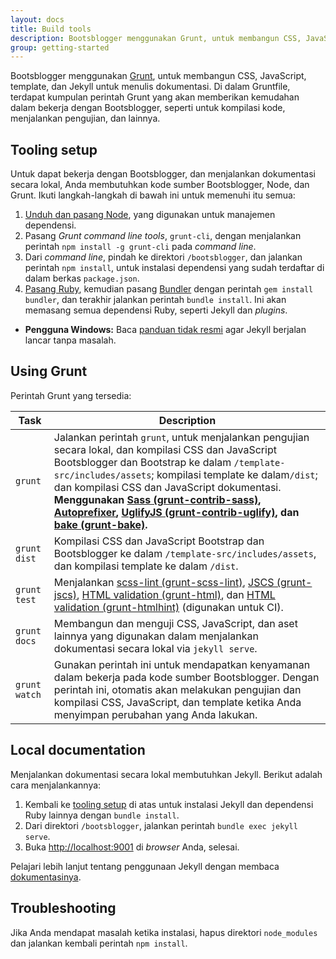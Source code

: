 ```yaml
---
layout: docs
title: Build tools
description: Bootsblogger menggunakan Grunt, untuk membangun CSS, JavaScript, template, dan Jekyll untuk menulis dokumentasi.
group: getting-started
---
```


Bootsblogger menggunakan [Grunt](http://gruntjs.com), untuk membangun CSS, JavaScript, template, dan Jekyll untuk menulis dokumentasi. Di dalam Gruntfile, terdapat kumpulan perintah Grunt yang akan memberikan kemudahan dalam bekerja dengan Bootsblogger, seperti untuk kompilasi kode, menjalankan pengujian, dan lainnya.

## Tooling setup

Untuk dapat bekerja dengan Bootsblogger, dan menjalankan dokumentasi secara lokal, Anda membutuhkan kode sumber Bootsblogger, Node, dan Grunt. Ikuti langkah-langkah di bawah ini untuk memenuhi itu semua:

1. [Unduh dan pasang Node](https://nodejs.org/download), yang digunakan untuk manajemen dependensi.
2. Pasang *Grunt command line tools*, `grunt-cli`, dengan menjalankan perintah `npm install -g grunt-cli` pada *command line*.
3. Dari *command line*, pindah ke direktori `/bootsblogger`, dan jalankan perintah `npm install`, untuk instalasi dependensi yang sudah terdaftar di dalam berkas `package.json`.
4. [Pasang Ruby](https://www.ruby-lang.org/en/documentation/installation/), kemudian pasang [Bundler](https://bundler.io/) dengan perintah `gem install bundler`, dan terakhir jalankan perintah `bundle install`. Ini akan memasang semua dependensi Ruby, seperti Jekyll dan *plugins*.
  - **Pengguna Windows:** Baca [panduan tidak resmi](http://jekyll-windows.juthilo.com/) agar Jekyll berjalan lancar tanpa masalah.

## Using Grunt

Perintah Grunt yang tersedia:

| Task | Description |
| --- | --- |
| `grunt` | Jalankan perintah `grunt`, untuk menjalankan pengujian secara lokal, dan kompilasi CSS dan JavaScript Bootsblogger dan Bootstrap ke dalam `/template-src/includes/assets`; kompilasi template ke dalam`/dist`; dan kompilasi CSS dan JavaScript dokumentasi. **Menggunakan [Sass (grunt-contrib-sass)](https://github.com/gruntjs/grunt-contrib-sass), [Autoprefixer](https://github.com/postcss/autoprefixer), [UglifyJS (grunt-contrib-uglify)](https://github.com/gruntjs/grunt-contrib-uglify), dan [bake (grunt-bake)](https://github.com/MathiasPaumgarten/grunt-bake).** |
| `grunt dist` | Kompilasi CSS dan JavaScript Bootstrap dan Bootsblogger ke dalam `/template-src/includes/assets`, dan kompilasi template ke dalam `/dist`. |
| `grunt test` | Menjalankan [scss-lint (grunt-scss-lint)](https://github.com/ahmednuaman/grunt-scss-lint), [JSCS (grunt-jscs)](https://github.com/jscs-dev/grunt-jscs), [HTML validation (grunt-html)](https://github.com/jzaefferer/grunt-html), dan [HTML validation (grunt-htmlhint)](https://github.com/yaniswang/grunt-htmlhint) (digunakan untuk CI). |
| `grunt docs` | Membangun dan menguji CSS, JavaScript, dan aset lainnya yang digunakan dalam menjalankan dokumentasi secara lokal via `jekyll serve`. |
| `grunt watch` | Gunakan perintah ini untuk mendapatkan kenyamanan dalam bekerja pada kode sumber Bootsblogger. Dengan perintah ini, otomatis akan melakukan pengujian dan kompilasi CSS, JavaScript, dan template ketika Anda menyimpan perubahan yang Anda lakukan. |

## Local documentation

Menjalankan dokumentasi secara lokal membutuhkan Jekyll. Berikut adalah cara menjalankannya:

1. Kembali ke [tooling setup](#tooling-setup) di atas untuk instalasi Jekyll dan dependensi Ruby lainnya dengan `bundle install`.
2. Dari direktori `/bootsblogger`, jalankan perintah `bundle exec jekyll serve`.
3. Buka <http://localhost:9001> di *browser* Anda, selesai.

Pelajari lebih lanjut tentang penggunaan Jekyll dengan membaca [dokumentasinya](https://jekyllrb.com/docs/home/).

## Troubleshooting

Jika Anda mendapat masalah ketika instalasi, hapus direktori `node_modules` dan jalankan kembali perintah `npm install`.
